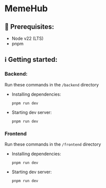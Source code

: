 # MemeHub

## 📝 Prerequisites: 

- Node v22 (LTS)
- pnpm

## ℹ️ Getting started:

### Backend:
Run these commands in the `/backend` directory

- Installing dependencies: 
    
    ```shell
    pnpm run dev
    ```

- Starting dev server:
    
    ```shell
    pnpm run dev
    ```

### Frontend
Run these commands in the `/frontend` directory

- Installing dependencies: 
    
    ```shell
    pnpm run dev
    ```

- Starting dev server:
    
    ```shell
    pnpm run dev
    ```